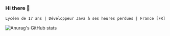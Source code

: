 ### Hi there 👋


    Lycéen de 17 ans | Développeur Java à ses heures perdues | France [FR]

![Anurag's GitHub stats](https://github-readme-stats.vercel.app/api?username=Oximov&show_icons=true&theme=onedark)
